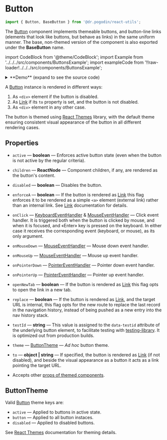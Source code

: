 # Button

```jsx
import { Button, BaseButton } from '@dr.pogodin/react-utils';
```

The [Button] component implements themeable buttons, and button-line links
(elements that look like buttons, but behave as links) in the same uniform
manner. The base, non-themed version of the component is also exported under
the **BaseButton** name.

import CodeBlock from '@theme/CodeBlock';
import Example from '../../../src/components/ButtonsExample';
import exampleCode from '!!raw-loader!../../../src/components/ButtonsExample';

<details>
<summary>**Demo** (expand to see the source code)<br /><Example /></summary>
<CodeBlock className="language-jsx">{exampleCode}</CodeBlock>
</details>

A [Button] instance is rendered in different ways:
1.  As `<div>` element if the button is disabled.
2.  As [Link] if its `to` property is set, and the button is not disabled.
3.  As `<div>` element in any other case.

The button is themed using [React Themes] library, with the default theme
ensuring consistent visual appearance of the button in all different rendering
cases.

## Properties
- `active` &mdash; **boolean** &mdash; Enforces active button state (even when the button is
  not active by the regular criteria).
- `children` &mdash; **ReactNode** &mdash; Component children, if any, are rendered as
  the button's content.
- `disabled` &mdash; **boolean** &mdash; Disables the button.
- `enforceA` &mdash; **boolean** &mdash; If the button is rendered as [Link] this flag
  enforces it to be rendered as a simple `<a>` element (external link) rather
  than an internal link. See [Link] documentation for details.

- `onClick` &mdash; [KeyboardEventHandler] & [MouseEventHandler] &mdash;
  Click event handler. It is triggered both when the button is clicked by mouse,
  and when it is focused, and &laquo;Enter&raquo; key is pressed on the keyboard.
  In either case it receives the corresponding event (keyboard, or mouse), as its
  only argument.

- `onMouseDown` &mdash; [MouseEventHandler] &mdash; Mouse down event handler.

- `onMouseUp` &mdash; [MouseEventHandler] &mdash; Mouse up event handler.

- `onPointerDown` &mdash; [PointerEventHandler] &mdash; Pointer down event
  handler.

- `onPointerUp` &mdash; [PointerEventHandler] &mdash; Pointer up event handler.

- `openNewTab` &mdash; **boolean** &mdash; If the button is rendered as [Link] this flag
  opts to open the link in a new tab.
- `replace` &mdash; **boolean** &mdash; If the button is rendered as [Link], and the target
  URL is internal, this flag opts for the new route to replace the last record
  in the navigation history, instead of being pushed as a new entry into the nav
  history stack.

- `testId` &mdash; **string** &mdash; This value is assigned to
  the `data-testid` attribute of the underlying button element,
  to facilitate testing with [testing-library]. It is optimized out from
  production builds.

- `theme` &mdash; [ButtonTheme](#buttontheme) &mdash; _Ad hoc_ button theme.
- `to` &mdash; **object | string** &mdash; If specified, the button is rendered as [Link]
  (if not disabled), and beside the visual appearance as a button it acts as
  a link pointing the target URL.
- Accepts other
  [props of themed components](https://dr.pogodin.studio/docs/react-themes/docs/api/components#themedcomponent).

## ButtonTheme

Valid [Button] theme keys are:

- `active` &mdash; Applied to buttons in active state.
- `button` &mdash; Applied to all button instaces.
- `disabled` &mdash; Applied to disabled buttons.

See [React Themes] documentation for theming details.

[Button]: /docs/api/components/button
[KeyboardEventHandler]: https://react.dev/reference/react-dom/components/common#keyboardevent-handler
[Link]: /docs/api/components/link
[MouseEventHandler]: https://react.dev/reference/react-dom/components/common#mouseevent-handler
[PointerEventHandler]: https://react.dev/reference/react-dom/components/common#pointerevent-handler
[React Themes]: https://dr.pogodin.studio/docs/react-themes
[testing-library]: https://testing-library.com
